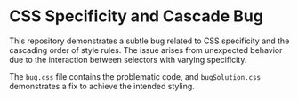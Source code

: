 # CSS Specificity and Cascade Bug

This repository demonstrates a subtle bug related to CSS specificity and the cascading order of style rules.  The issue arises from unexpected behavior due to the interaction between selectors with varying specificity.

The `bug.css` file contains the problematic code, and `bugSolution.css` demonstrates a fix to achieve the intended styling.